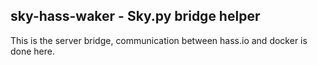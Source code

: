 ## sky-hass-waker - Sky.py bridge helper 

This is the server bridge, communication between hass.io and docker is done here.
